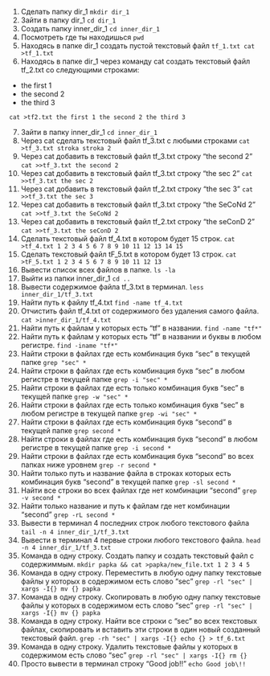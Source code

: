 1. Сделать папку dir_1 `mkdir dir_1`
 2. Зайти в папку dir_1 `cd dir_1`
 3. Создать папку inner_dir_1 `cd inner_dir_1`
 4. Посмотреть где ты находишься `pwd`
 5. Находясь в папке dir_1 создать пустой текстовый файл `tf_1.txt cat >tf_1.txt`
 6. Находясь в папке dir_1 через команду cat создать текстовый файл tf_2.txt со следующими строками:
- the first 1
- the second 2
- the third 3

`cat >tf2.txt
the first 1
the second 2
the third 3`

 7. Зайти в папку inner_dir_1 `cd inner_dir_1`
 8. Через cat сделать текстовый файл tf_3.txt  c любыми строками 
`cat >tf_3.txt
stroka
stroka 2`
 9. Через cat добавить в текстовый файл tf_3.txt строку “the second 2” 
`cat >>tf_3.txt
the second 2`
 10. Через cat добавить в текстовый файл tf_3.txt строку “the sec 2”
`cat >>tf_3.txt
the sec 2`
 11. Через cat добавить в текстовый файл tf_2.txt строку “the sec 3”
`cat >>tf_3.txt
the sec 3`
 12. Через cat добавить в текстовый файл tf_3.txt строку “the SeCoNd 2”
`cat >>tf_3.txt
the SeCoNd 2`
 13. Через cat добавить в текстовый файл tf_2.txt строку “the seConD 2”
`cat >>tf_3.txt
the seConD 2`
 14. Сделать текстовый файл tf_4.txt в котором будет 15 строк.
`cat >tf_4.txt
1
2
3
4
5
6
7
8
9
10
11
12
13
14
15`
 15. Сделать текстовый файл tF_5.txt в котором будет 13 строк.
`cat >tF_5.txt
1
2
3
4
5
6
7
8
9
10
11
12
13`
 16. Вывести список всех файлов в папке. `ls -la`
 17. Выйти из папки inner_dir_1 `cd ..`
 18. Вывести содержимое файла tf_3.txt в терминал. `less inner_dir_1/tf_3.txt`
 19. Найти путь к файлу tf_4.txt `find -name tf_4.txt`
 20. Отчистить файл tf_4.txt от содержимого без удаления самого файла. 
`cat >inner_dir_1/tf_4.txt`
 21. Найти путь к файлам у которых есть  “tf” в названии. `find -name "tf*"`
 22. Найти путь к файлам у которых есть  “tf” в названии и буквы в любом регистре. 
`find -iname "tf*"`
 23. Найти строки в файлах где есть комбинация букв “sec” в текущей папке `grep "sec" *`
 24. Найти строки в файлах где есть комбинация букв “sec” в любом регистре в текущей папке `grep -i "sec" *`
 25. Найти строки в файлах где есть только комбинация букв “sec” в текущей папке 
`grep -w "sec" *`
 26. Найти строки в файлах где есть только комбинация букв “sec” в любом регистре в текущей папке
`grep -wi "sec" *`
 27. Найти строки в файлах где есть комбинация букв “second” в текущей папке `grep second *`
 28. Найти строки в файлах где есть комбинация букв “second” в любом регистре в текущей папке
`grep -i second *`
 29. Найти строки в файлах где есть комбинация букв “second” во всех папках ниже уровнем
`grep -r second *`
 30. Найти только путь и название файла в строках которых есть комбинация букв “second” в текущей папке
`grep -sl second *`
 31. Найти все строки во всех файлах где нет комбинации “second”
`grep -v second *`
 32. Найти только название и путь к файлам где нет комбинации “second”
`grep -rL second *`
 33. Вывести в терминал 4 последних строк любого текстового файла
`tail -n 4 inner_dir_1/tf_3.txt`
 34. Вывести в терминал 4 первые строки любого текстового файла.
`head -n 4 inner_dir_1/tf_3.txt`
 35. Команда в одну строку. Создать папку и создать текстовый файл с содержиммым.
`mkdir papka && cat >papka/new_file.txt
1
2
3
4
5`
 36. Команда в одну строку. Переместить в любую одну папку текстовые файлы у которых в содержимом есть слово “sec”
`grep -rl "sec" | xargs -I{} mv {} papka`
 37. Команда в одну строку. Скопировать в любую одну папку текстовые файлы у которых в содержимом есть слово “sec”
`grep -rl "sec" | xargs -I{} mv {} papka`
 38. Команда в одну строку. Найти все строки c “sec” во всех текстовых файлах, скопировать и вставить эти строки в один новый созданный текстовый файл.
`grep -rh "sec" | xargs -I{} echo {} > tf_6.txt`
 39. Команда в одну строку. Удалить текстовые файлы у которых в содержимом есть слово “sec”
`grep -rl "sec" | xargs -I{} rm {}` 
 40. Просто вывести в терминал строку “Good job!!”
`echo Good job\!!`

